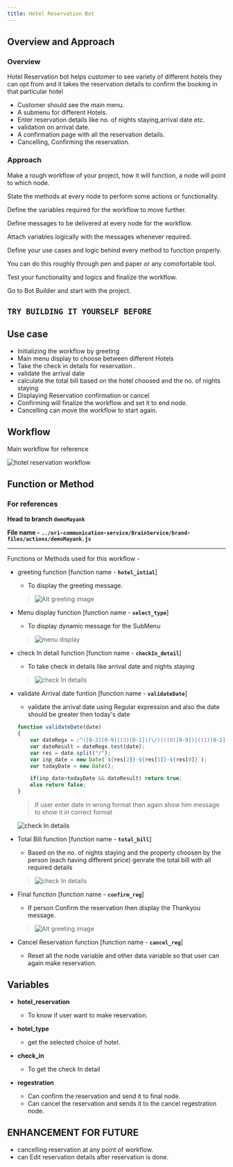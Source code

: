 ```yaml
---
title: Hotel Reservation Bot
---
```

## Overview and Approach
### Overview

Hotel Reservation bot helps customer to see variety of different hotels they can opt from and it takes the reservation details to confirm the booking in that particular hotel

* Customer should see the main menu.
* A submenu for different Hotels.
* Enter reservation details like no. of nights staying,arrival date etc.
* validation on arrival date.
* A confirmation page with all the reservation details.
* Cancelling, Confirming the reservation.

### Approach

Make a rough workflow of your project, how it will function, a node will point to which node.

State the methods at every node to perform some actions or functionality.

Define the variables required for the workflow to move further.

Define messages to be delivered at every node for the workflow.

Attach variables logically with the messages whenever required.

Define your use cases and logic behind every method to function properly.

You can do this roughly through pen and paper or any comofortable tool.

Test your functionality and logics and finalize the workflow.

Go to Bot Builder and start with the project.

## **```TRY BUILDING IT YOURSELF BEFORE```**

## Use case

* Initializing the workflow by greeting
* Main menu display to choose between different Hotels
* Take the check in details for reservation .
* validate the arrival date
* calculate the total bill based on the hotel choosed and the no. of nights staying
* Displaying Reservation confirmation or cancel
* Confirming will finalize the workflow and set it to end node.
* Cancelling can move the workflow to start again.


## Workflow

Main workflow for reference

![hotel reservation workflow](../../../../static/img/mayankImg/HotelReservation_workflow.png)

## Function or Method

### **For references** 

**Head to branch ```demoMayank```**

**File name - ```../ori-communication-service/BrainService/brand-files/actions/demoMayank.js```** 

---------
Functions or Methods used for this workflow -

* greeting function [function name - **```hotel_intial```**]
    * To display the greeting message.

    > ![Alt greeting image](../../../../static/img/mayankImg/hotel_greeting.png)

* Menu display function [function name - **```select_type```**]
    * To display dynamic message for the SubMenu

    > ![menu display](../../../../static/img/mayankImg/HotelMenu.png)

* check In detail function [function name - **```checkIn_detail```**]
     * To take check in details like arrival date and nights staying 

     > ![check In details](../../../../static/img/mayankImg/HotelCheckinDetails.png)
     
* validate Arrival date funtion [function name - **```validateDate```**]
    * validate the arrival date using Regular expression and also the date should be    greater then today's date    

    ```javascript
    function validateDate(date)
    {
        var dateRegx = /^([0-2][0-9]|(3)[0-1])(\/)(((0)[0-9])|((1)[0-2]))(\/)\d{4}$/i;
        var dateResult = dateRegx.test(date);
        var res = date.split("/");
        var inp_date = new Date(`${res[2]}-${res[1]}-${res[0]}`);
        var todayDate = new Date(); 

        if(inp_date>todayDate && dateResult) return true;
        else return false;
    }
    ```
    >If user enter date in wrong format then again show him message to show it in correct format

    ![check In details](../../../../static/img/mayankImg/validateDate.png)
   

* Total Bill function [function name - **```total_bill```**]
    * Based on the no. of nights staying and the property choosen by the person (each having different price) genrate the total bill with all required details

    > ![check In details](../../../../static/img/mayankImg/total_bill.png)

* Final function  [function name - **```confirm_reg```**] 
  * If person Confirm the reservation then display the Thankyou message.

  > ![Alt greeting image](../../../../static/img/mayankImg/HotelConfirmReservation.png)

* Cancel Reservation function [function name - **```cancel_reg```**]
    * Reset all the node variable and other data variable so that user can again make   reservation.
    
## Variables 

* **hotel_reservation**
  * To know if user want to make reservation.
* **hotel_type**
  * get the selected choice of hotel.

* **check_in**
  * To get the check In detail 

* **regestration**
  * Can confirm the reservation and send it to final node.
  * Can cancel the reservation and sends it to the cancel regestration node.
## ENHANCEMENT FOR FUTURE 
* cancelling reservation at any point of workflow.
* can Edit reservation details after reservation is done.